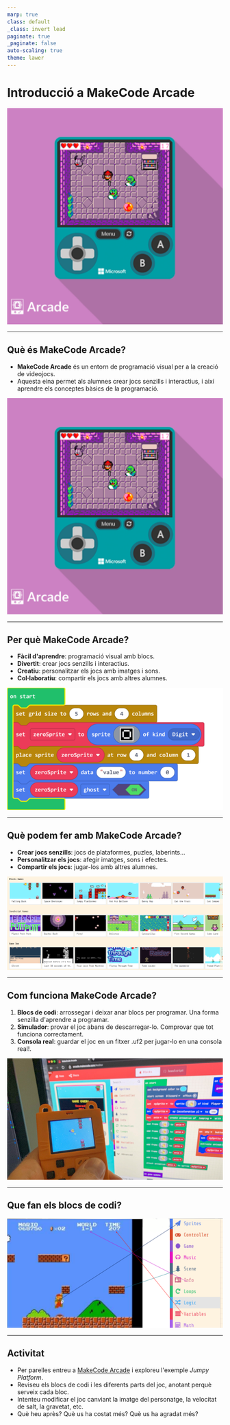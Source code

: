 ```yaml
---
marp: true
class: default
_class: invert lead
paginate: true
_paginate: false
auto-scaling: true
theme: lawer
---
```


# Introducció a MakeCode Arcade

![bg opacity](../../images/makecode.png)

---
<style scoped>section { font-size:33px; }</style>

## Què és MakeCode Arcade?

- **MakeCode Arcade** és un entorn de programació visual per a la creació de videojocs.
- Aquesta eina permet als alumnes crear jocs senzills i interactius, i així aprendre els conceptes bàsics de la programació.

![bg right fit](../../images/makecode.png)

---
<style scoped>section { font-size:32px; }</style>

## Per què MakeCode Arcade?

- **Fàcil d'aprendre**: programació visual amb blocs.
- **Divertit**: crear jocs senzills i interactius.
- **Creatiu**: personalitzar els jocs amb imatges i sons.
- **Col·laboratiu**: compartir els jocs amb altres alumnes.

![bg right fit](../../images/makecode_blocks.png)

---
<style scoped>section { font-size:32px; }</style>

## Què podem fer amb MakeCode Arcade?

- **Crear jocs senzills**: jocs de plataformes, puzles, laberints...
- **Personalitzar els jocs**: afegir imatges, sons i efectes.
- **Compartir els jocs**: jugar-los amb altres alumnes.

![bg right ](../../images/makecode_games.png)       

---
<style scoped>section { font-size:29px; }</style>

## Com funciona MakeCode Arcade?

1. **Blocs de codi**: arrossegar i deixar anar blocs per programar. Una forma senzilla d'aprendre a programar.
2. **Simulador**: provar el joc abans de descarregar-lo. Comprovar que tot funciona correctament.
3. **Consola real**: guardar el joc en un fitxer .uf2 per jugar-lo en una consola real!.

![bg right fit](../../images/makecode_simulator.png)

---

## Que fan els blocs de codi?

![inline width:1000px](../../images/mario.png)  

---

## Activitat

- Per parelles entreu a [MakeCode Arcade](https://arcade.makecode.com/) i exploreu l'exemple _Jumpy Platform_.
- Reviseu els blocs de codi i les diferents parts del joc, anotant perquè serveix cada bloc.
- Intenteu modificar el joc canviant la imatge del personatge, la velocitat de salt, la gravetat, etc.
- Què heu après? Què us ha costat més? Què us ha agradat més?